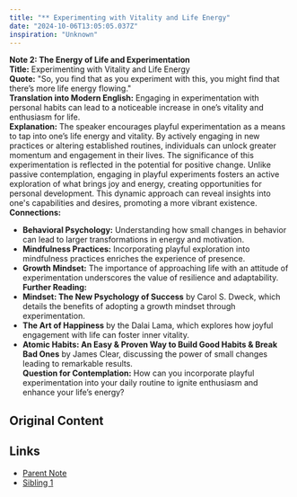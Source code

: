 ```yaml
---
title: "** Experimenting with Vitality and Life Energy"
date: "2024-10-06T13:05:05.037Z"
inspiration: "Unknown"
---
```


**Note 2: The Energy of Life and Experimentation**  
**Title:** Experimenting with Vitality and Life Energy  
**Quote:** "So, you find that as you experiment with this, you might find that there’s more life energy flowing."  
**Translation into Modern English:** Engaging in experimentation with personal habits can lead to a noticeable increase in one’s vitality and enthusiasm for life.  
**Explanation:** The speaker encourages playful experimentation as a means to tap into one’s life energy and vitality. By actively engaging in new practices or altering established routines, individuals can unlock greater momentum and engagement in their lives. The significance of this experimentation is reflected in the potential for positive change. Unlike passive contemplation, engaging in playful experiments fosters an active exploration of what brings joy and energy, creating opportunities for personal development. This dynamic approach can reveal insights into one's capabilities and desires, promoting a more vibrant existence.  
**Connections:**  
- **Behavioral Psychology:** Understanding how small changes in behavior can lead to larger transformations in energy and motivation.
- **Mindfulness Practices:** Incorporating playful exploration into mindfulness practices enriches the experience of presence.
- **Growth Mindset:** The importance of approaching life with an attitude of experimentation underscores the value of resilience and adaptability.  
**Further Reading:**  
- **Mindset: The New Psychology of Success** by Carol S. Dweck, which details the benefits of adopting a growth mindset through experimentation.  
- **The Art of Happiness** by the Dalai Lama, which explores how joyful engagement with life can foster inner vitality.  
- **Atomic Habits: An Easy & Proven Way to Build Good Habits & Break Bad Ones** by James Clear, discussing the power of small changes leading to remarkable results.  
**Question for Contemplation:** How can you incorporate playful experimentation into your daily routine to ignite enthusiasm and enhance your life’s energy?  



## Original Content



## Links

- [Parent Note](/parent-note.md)
- [Sibling 1](/zettel1.md)
